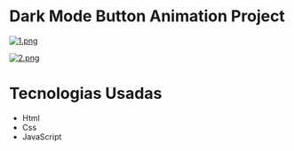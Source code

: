# Dark Mode Button Animation Project

[![1.png](https://i.postimg.cc/y8pQpyXd/1.png)](https://postimg.cc/zyWFVWQZ)

[![2.png](https://i.postimg.cc/JzzYQ2Xv/2.png)](https://postimg.cc/GH6jLzqx)


# Tecnologias Usadas
- Html
- Css
- JavaScript
